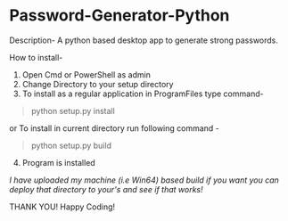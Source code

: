 # Password-Generator-Python
Description- A python based desktop app to generate strong passwords.

How to install- 
1) Open Cmd or PowerShell as admin
2) Change Directory to your setup directory
3) To install as a regular application in ProgramFiles type command- 
> python setup.py install 

or To install in current directory run following command -
> python setup.py build

4) Program is installed

*I have uploaded my machine (i.e Win64) based build if you want you can deploy that directory to your's and see if that works!*

THANK YOU!
Happy Coding!

